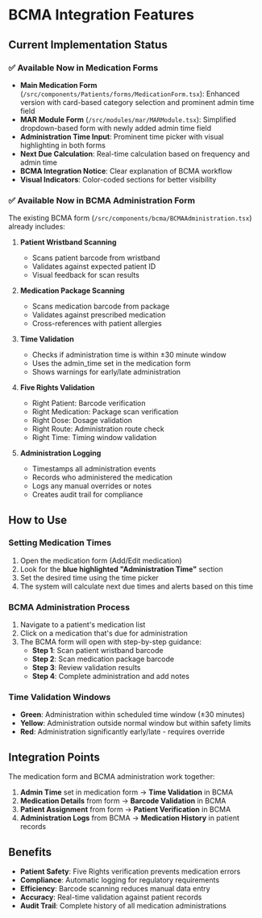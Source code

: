 # BCMA Integration Features

## Current Implementation Status

### ✅ Available Now in Medication Forms
- **Main Medication Form** (`/src/components/Patients/forms/MedicationForm.tsx`): Enhanced version with card-based category selection and prominent admin time field
- **MAR Module Form** (`/src/modules/mar/MARModule.tsx`): Simplified dropdown-based form with newly added admin time field
- **Administration Time Input**: Prominent time picker with visual highlighting in both forms
- **Next Due Calculation**: Real-time calculation based on frequency and admin time
- **BCMA Integration Notice**: Clear explanation of BCMA workflow
- **Visual Indicators**: Color-coded sections for better visibility

### ✅ Available Now in BCMA Administration Form
The existing BCMA form (`/src/components/bcma/BCMAAdministration.tsx`) already includes:

1. **Patient Wristband Scanning**
   - Scans patient barcode from wristband
   - Validates against expected patient ID
   - Visual feedback for scan results

2. **Medication Package Scanning**
   - Scans medication barcode from package
   - Validates against prescribed medication
   - Cross-references with patient allergies

3. **Time Validation**
   - Checks if administration time is within ±30 minute window
   - Uses the admin_time set in the medication form
   - Shows warnings for early/late administration

4. **Five Rights Validation**
   - Right Patient: Barcode verification
   - Right Medication: Package scan verification
   - Right Dose: Dosage validation
   - Right Route: Administration route check
   - Right Time: Timing window validation

5. **Administration Logging**
   - Timestamps all administration events
   - Records who administered the medication
   - Logs any manual overrides or notes
   - Creates audit trail for compliance

## How to Use

### Setting Medication Times
1. Open the medication form (Add/Edit medication)
2. Look for the **blue highlighted "Administration Time"** section
3. Set the desired time using the time picker
4. The system will calculate next due times and alerts based on this time

### BCMA Administration Process
1. Navigate to a patient's medication list
2. Click on a medication that's due for administration
3. The BCMA form will open with step-by-step guidance:
   - **Step 1**: Scan patient wristband barcode
   - **Step 2**: Scan medication package barcode
   - **Step 3**: Review validation results
   - **Step 4**: Complete administration and add notes

### Time Validation Windows
- **Green**: Administration within scheduled time window (±30 minutes)
- **Yellow**: Administration outside normal window but within safety limits
- **Red**: Administration significantly early/late - requires override

## Integration Points

The medication form and BCMA administration work together:

1. **Admin Time** set in medication form → **Time Validation** in BCMA
2. **Medication Details** from form → **Barcode Validation** in BCMA
3. **Patient Assignment** from form → **Patient Verification** in BCMA
4. **Administration Logs** from BCMA → **Medication History** in patient records

## Benefits

- **Patient Safety**: Five Rights verification prevents medication errors
- **Compliance**: Automatic logging for regulatory requirements
- **Efficiency**: Barcode scanning reduces manual data entry
- **Accuracy**: Real-time validation against patient records
- **Audit Trail**: Complete history of all medication administrations
